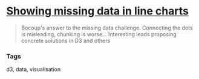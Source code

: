 # [Showing missing data in line charts](https://bocoup.com/weblog/showing-missing-data-in-line-charts)

> Bocoup's answer to the missing data challenge. Connecting the dots is misleading, chunking is worse... Interesting leads proposing concrete solutions in D3 and others

### Tags

d3, data, visualisation

